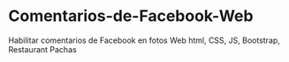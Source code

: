 # Comentarios-de-Facebook-Web
Habilitar comentarios de Facebook en fotos Web html, CSS, JS, Bootstrap, Restaurant Pachas
